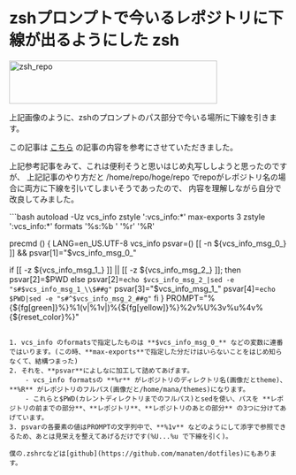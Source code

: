 zshプロンプトで今いるレポジトリに下線が出るようにした
zsh
=====
<a href="http://manaten.net/wp-content/uploads/2013/10/zsh_repo.png"><img src="http://manaten.net/wp-content/uploads/2013/10/zsh_repo.png" alt="zsh_repo" width="376" height="78" class="aligncenter size-full wp-image-809" /></a>

上記画像のように、zshのプロンプトのパス部分で今いる場所に下線を引きます。

<!--more-->

この記事は [こちら](http://shakenbu.org/yanagi/d/?date=20120306) の記事の内容を参考にさせていただきました。

上記参考記事をみて、これは便利そうと思いはじめ丸写ししようと思ったのですが、
上記記事のやり方だと /home/repo/hoge/repo でrepoがレポジトリ名の場合に両方に下線を引いてしまいそうであったので、
内容を理解しながら自分で改良してみました。

<div>```bash
autoload -Uz vcs_info
zstyle ':vcs_info:*' max-exports 3
zstyle ':vcs_info:*' formats '%s:%b ' '%r' '%R'

precmd () {
  LANG=en_US.UTF-8 vcs_info
  psvar=()
  [[ -n ${vcs_info_msg_0_} ]] && psvar[1]="$vcs_info_msg_0_"

  if [[ -z ${vcs_info_msg_1_} ]] || [[ -z ${vcs_info_msg_2_} ]]; then
    psvar[2]=$PWD
  else
    psvar[2]=`echo $vcs_info_msg_2_|sed -e "s#$vcs_info_msg_1_\\$##g"`
    psvar[3]="$vcs_info_msg_1_"
    psvar[4]=`echo $PWD|sed -e "s#^$vcs_info_msg_2_##g"`
  fi
}
PROMPT="%{${fg[green]}%}%1(v|%1v|)%{${fg[yellow]}%}%2v%U%3v%u%4v%{${reset_color}%}"
```</div>

1. vcs_info のformatsで指定したものは **$vcs_info_msg_0_** などの変数に連番ではいります。(この時、**max-exports**で指定した分だけはいらないことをはじめ知らなくて、結構つまった)
2. それを、**psvar**によしなに加工して詰めてあげます。
    - vcs_info formatsの **%r** がレポジトリのディレクトリ名(画像だとtheme)、**%R** がレポジトリのフルパス(画像だと/home/mana/themes)になります。
    - これらと$PWD(カレントディレクトリまでのフルパス)とsedを使い、パスを **レポジトリの前までの部分**、**レポジトリ**、**レポジトリのあとの部分** の3つに分けてあげています。
3. psvarの各要素の値はPROMPTの文字列中で、**%1v** などのようにして添字で参照できるため、あとは見栄えを整えてあげるだけです(%U...%u で下線を引く)。

僕の.zshrcなどは[github](https://github.com/manaten/dotfiles)にもあります。
